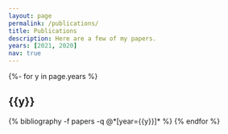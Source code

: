 ```yaml
---
layout: page
permalink: /publications/
title: Publications
description: Here are a few of my papers.
years: [2021, 2020]
nav: true
---
```

<!-- _pages/publications.md -->
<div class="publications">

{%- for y in page.years %}
  <h2 class="year">{{y}}</h2>
  {% bibliography -f papers -q @*[year={{y}}]* %}
{% endfor %}

</div>

